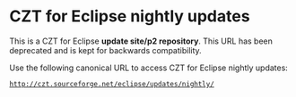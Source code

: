 # CZT for Eclipse nightly updates

This is a CZT for Eclipse **update site/p2 repository**. This URL has been deprecated and is kept for backwards compatibility.

Use the following canonical URL to access CZT for Eclipse nightly updates:

[`http://czt.sourceforge.net/eclipse/updates/nightly/`](../nightly/)

